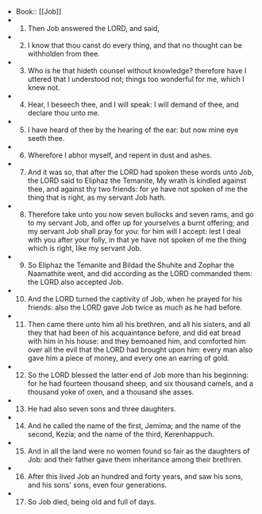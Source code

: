- Book:: [[Job]]
- 1. Then Job answered the LORD, and said,
- 2. I know that thou canst do every thing, and that no thought can be withholden from thee.
- 3. Who is he that hideth counsel without knowledge? therefore have I uttered that I understood not; things too wonderful for me, which I knew not.
- 4. Hear, I beseech thee, and I will speak: I will demand of thee, and declare thou unto me.
- 5. I have heard of thee by the hearing of the ear: but now mine eye seeth thee.
- 6. Wherefore I abhor myself, and repent in dust and ashes.
- 7. And it was so, that after the LORD had spoken these words unto Job, the LORD said to Eliphaz the Temanite, My wrath is kindled against thee, and against thy two friends: for ye have not spoken of me the thing that is right, as my servant Job hath.
- 8. Therefore take unto you now seven bullocks and seven rams, and go to my servant Job, and offer up for yourselves a burnt offering; and my servant Job shall pray for you: for him will I accept: lest I deal with you after your folly, in that ye have not spoken of me the thing which is right, like my servant Job.
- 9. So Eliphaz the Temanite and Bildad the Shuhite and Zophar the Naamathite went, and did according as the LORD commanded them: the LORD also accepted Job.
- 10. And the LORD turned the captivity of Job, when he prayed for his friends: also the LORD gave Job twice as much as he had before.
- 11. Then came there unto him all his brethren, and all his sisters, and all they that had been of his acquaintance before, and did eat bread with him in his house: and they bemoaned him, and comforted him over all the evil that the LORD had brought upon him: every man also gave him a piece of money, and every one an earring of gold.
- 12. So the LORD blessed the latter end of Job more than his beginning: for he had fourteen thousand sheep, and six thousand camels, and a thousand yoke of oxen, and a thousand she asses.
- 13. He had also seven sons and three daughters.
- 14. And he called the name of the first, Jemima; and the name of the second, Kezia; and the name of the third, Kerenhappuch.
- 15. And in all the land were no women found so fair as the daughters of Job: and their father gave them inheritance among their brethren.
- 16. After this lived Job an hundred and forty years, and saw his sons, and his sons' sons, even four generations.
- 17. So Job died, being old and full of days.
